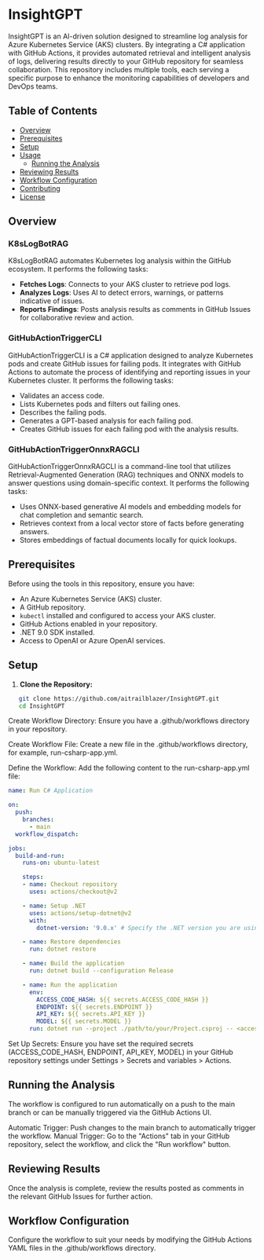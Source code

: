 # InsightGPT

InsightGPT is an AI-driven solution designed to streamline log analysis for Azure Kubernetes Service (AKS) clusters. By integrating a C# application with GitHub Actions, it provides automated retrieval and intelligent analysis of logs, delivering results directly to your GitHub repository for seamless collaboration. This repository includes multiple tools, each serving a specific purpose to enhance the monitoring capabilities of developers and DevOps teams.

## Table of Contents

- [Overview](#overview)
- [Prerequisites](#prerequisites)
- [Setup](#setup)
- [Usage](#usage)
  - [Running the Analysis](#running-the-analysis)
- [Reviewing Results](#reviewing-results)
- [Workflow Configuration](#workflow-configuration)
- [Contributing](#contributing)
- [License](#license)

## Overview

### K8sLogBotRAG

K8sLogBotRAG automates Kubernetes log analysis within the GitHub ecosystem. It performs the following tasks:
- **Fetches Logs**: Connects to your AKS cluster to retrieve pod logs.
- **Analyzes Logs**: Uses AI to detect errors, warnings, or patterns indicative of issues.
- **Reports Findings**: Posts analysis results as comments in GitHub Issues for collaborative review and action.

### GitHubActionTriggerCLI

GitHubActionTriggerCLI is a C# application designed to analyze Kubernetes pods and create GitHub issues for failing pods. It integrates with GitHub Actions to automate the process of identifying and reporting issues in your Kubernetes cluster. It performs the following tasks:
- Validates an access code.
- Lists Kubernetes pods and filters out failing ones.
- Describes the failing pods.
- Generates a GPT-based analysis for each failing pod.
- Creates GitHub issues for each failing pod with the analysis results.

### GitHubActionTriggerOnnxRAGCLI

GitHubActionTriggerOnnxRAGCLI is a command-line tool that utilizes Retrieval-Augmented Generation (RAG) techniques and ONNX models to answer questions using domain-specific context. It performs the following tasks:
- Uses ONNX-based generative AI models and embedding models for chat completion and semantic search.
- Retrieves context from a local vector store of facts before generating answers.
- Stores embeddings of factual documents locally for quick lookups.

## Prerequisites

Before using the tools in this repository, ensure you have:
- An Azure Kubernetes Service (AKS) cluster.
- A GitHub repository.
- `kubectl` installed and configured to access your AKS cluster.
- GitHub Actions enabled in your repository.
- .NET 9.0 SDK installed.
- Access to OpenAI or Azure OpenAI services.

## Setup

1. **Clone the Repository:**

```bash
   git clone https://github.com/aitrailblazer/InsightGPT.git
   cd InsightGPT
```

Create Workflow Directory: Ensure you have a .github/workflows directory in your repository.

Create Workflow File: Create a new file in the .github/workflows directory, for example, run-csharp-app.yml.

Define the Workflow: Add the following content to the run-csharp-app.yml file:

```yaml
name: Run C# Application

on:
  push:
    branches:
      - main
  workflow_dispatch:

jobs:
  build-and-run:
    runs-on: ubuntu-latest

    steps:
    - name: Checkout repository
      uses: actions/checkout@v2

    - name: Setup .NET
      uses: actions/setup-dotnet@v2
      with:
        dotnet-version: '9.0.x' # Specify the .NET version you are using

    - name: Restore dependencies
      run: dotnet restore

    - name: Build the application
      run: dotnet build --configuration Release

    - name: Run the application
      env:
        ACCESS_CODE_HASH: ${{ secrets.ACCESS_CODE_HASH }}
        ENDPOINT: ${{ secrets.ENDPOINT }}
        API_KEY: ${{ secrets.API_KEY }}
        MODEL: ${{ secrets.MODEL }}
      run: dotnet run --project ./path/to/your/Project.csproj -- <accessCode>
```

Set Up Secrets: Ensure you have set the required secrets (ACCESS_CODE_HASH, ENDPOINT, API_KEY, MODEL) in your GitHub repository settings under Settings > Secrets and variables > Actions.

## Running the Analysis

The workflow is configured to run automatically on a push to the main branch or can be manually triggered via the GitHub Actions UI.

Automatic Trigger: Push changes to the main branch to automatically trigger the workflow.
Manual Trigger: Go to the "Actions" tab in your GitHub repository, select the workflow, and click the "Run workflow" button.

## Reviewing Results

Once the analysis is complete, review the results posted as comments in the relevant GitHub Issues for further action.

## Workflow Configuration

Configure the workflow to suit your needs by modifying the GitHub Actions YAML files in the .github/workflows directory.